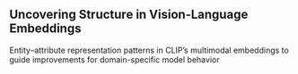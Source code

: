 ## Uncovering Structure in Vision-Language Embeddings

Entity–attribute representation patterns in CLIP’s multimodal embeddings to guide improvements for domain-specific model behavior
